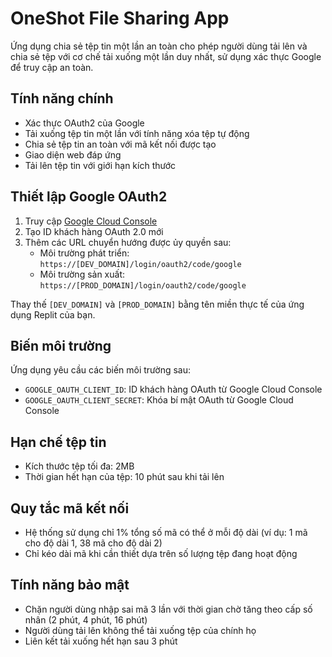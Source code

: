 # OneShot File Sharing App

Ứng dụng chia sẻ tệp tin một lần an toàn cho phép người dùng tải lên và chia sẻ tệp với cơ chế tải xuống một lần duy nhất, sử dụng xác thực Google để truy cập an toàn.

## Tính năng chính

- Xác thực OAuth2 của Google
- Tải xuống tệp tin một lần với tính năng xóa tệp tự động
- Chia sẻ tệp tin an toàn với mã kết nối được tạo
- Giao diện web đáp ứng
- Tải lên tệp tin với giới hạn kích thước

## Thiết lập Google OAuth2

1. Truy cập [Google Cloud Console](https://console.cloud.google.com/apis/credentials)
2. Tạo ID khách hàng OAuth 2.0 mới
3. Thêm các URL chuyển hướng được ủy quyền sau:
   - Môi trường phát triển: `https://[DEV_DOMAIN]/login/oauth2/code/google` 
   - Môi trường sản xuất: `https://[PROD_DOMAIN]/login/oauth2/code/google`

Thay thế `[DEV_DOMAIN]` và `[PROD_DOMAIN]` bằng tên miền thực tế của ứng dụng Replit của bạn.

## Biến môi trường

Ứng dụng yêu cầu các biến môi trường sau:

- `GOOGLE_OAUTH_CLIENT_ID`: ID khách hàng OAuth từ Google Cloud Console
- `GOOGLE_OAUTH_CLIENT_SECRET`: Khóa bí mật OAuth từ Google Cloud Console

## Hạn chế tệp tin

- Kích thước tệp tối đa: 2MB
- Thời gian hết hạn của tệp: 10 phút sau khi tải lên

## Quy tắc mã kết nối

- Hệ thống sử dụng chỉ 1% tổng số mã có thể ở mỗi độ dài (ví dụ: 1 mã cho độ dài 1, 38 mã cho độ dài 2)
- Chỉ kéo dài mã khi cần thiết dựa trên số lượng tệp đang hoạt động

## Tính năng bảo mật

- Chặn người dùng nhập sai mã 3 lần với thời gian chờ tăng theo cấp số nhân (2 phút, 4 phút, 16 phút)
- Người dùng tải lên không thể tải xuống tệp của chính họ
- Liên kết tải xuống hết hạn sau 3 phút